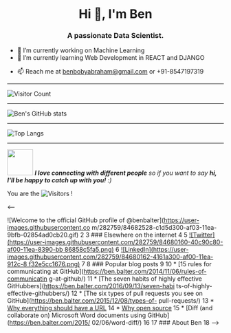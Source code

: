 <h1 align="center">Hi 👋, I'm Ben</h1>
<h3 align="center">A passionate Data Scientist.</h3>

<!--
**benbobyabraham/benbobyabraham** is a ✨ _special_ ✨ repository because its `README.md` (this file) appears on your GitHub profile.  -->

- 🔭 I’m currently working on Machine Learning 
- 🌱 I’m currently learning Web Development in REACT and DJANGO
<!--- 👯 I’m looking to collaborate on ...
- 🤔 I’m looking for help with ...
- 💬 Ask me about ...
- 📫 How to reach me: ...
- 😄 Pronouns: ...  
- ⚡ Fun fact: ...
- 🔭 I’m currently working on something _AWESOME_
- 🌱 I'm currently learning REACT and DJANGO -->
- 📫 Reach me at benbobyabraham@gmail.com or +91-8547197319

---

![Visitor Count](https://profile-counter.glitch.me/{benbobyabraham}/count.svg)
 
---

![Ben's GitHub stats](https://github-readme-stats.vercel.app/api?username=benbobyabraham&show_icons=true)


---

![Top Langs](https://github-readme-stats.vercel.app/api/top-langs/?username=benbobyabraham&layout=compact&show_icons=true)


---


<img src="https://media.giphy.com/media/LnQjpWaON8nhr21vNW/giphy.gif" width="60"> <em><b>I love connecting with different people</b> so if you want to say <b>hi, I'll be happy to catch up with you!</b> :)</em>



You are the ![Visitors](https://visitor-badge.laobi.icu/badge?page_id=benbobyabraham) !

<--                               

![Welcome to the official GitHub profile of @benbalter](https://user-images.githubusercontent.co    m/282759/84682528-c1d5d300-af03-11ea-9bfb-02854ad0cb20.gif)
  2 
  3 ### Elsewhere on the internet
  4 
  5 [![Twitter](https://user-images.githubusercontent.com/282759/84680160-40c90c80-af00-11ea-8390-bb    86858c5fa5.png)](https://twitter.com/benbalter)
  6 [![LinkedIn](https://user-images.githubusercontent.com/282759/84680162-4161a300-af00-11ea-912c-8    f32e5cc1676.png)](https://linkedin.com/in/benbalter)
  7 
  8 ### Popular blog posts
  9 
 10 * [15 rules for communicating at GitHub](https://ben.balter.com/2014/11/06/rules-of-communicatin    g-at-github/)
 11 * [The seven habits of highly effective GitHubbers](https://ben.balter.com/2016/09/13/seven-habi    ts-of-highly-effective-githubbers/)
 12 * [The six types of pull requests you see on GitHub](https://ben.balter.com/2015/12/08/types-of-    pull-requests/)
 13 * [Why everything should have a URL](https://ben.balter.com/2015/11/12/why-urls/)
 14 * [Why open source](https://ben.balter.com/2015/11/23/why-open-source/)
 15 * [Diff (and collaborate on) Microsoft Word documents using GitHub](https://ben.balter.com/2015/    02/06/word-diff/)
 16 
 17 ### About Ben
 18 
-->
